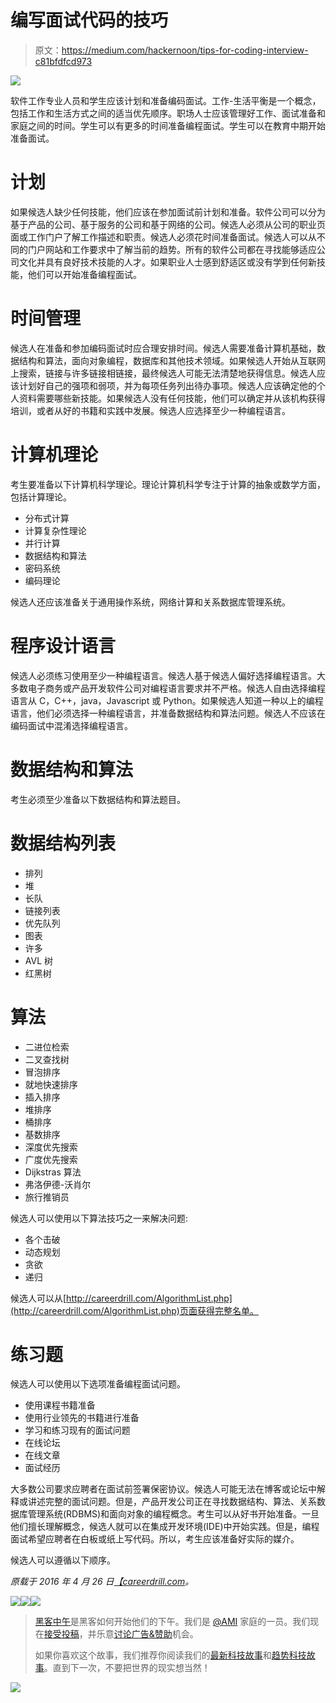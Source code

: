 # 编写面试代码的技巧

> 原文：<https://medium.com/hackernoon/tips-for-coding-interview-c81bfdfcd973>

![](img/0eb1d421b859f4e10a49658b3e355836.png)

软件工作专业人员和学生应该计划和准备编码面试。工作-生活平衡是一个概念，包括工作和生活方式之间的适当优先顺序。职场人士应该管理好工作、面试准备和家庭之间的时间。学生可以有更多的时间准备编程面试。学生可以在教育中期开始准备面试。

# 计划

如果候选人缺少任何技能，他们应该在参加面试前计划和准备。软件公司可以分为基于产品的公司、基于服务的公司和基于网络的公司。候选人必须从公司的职业页面或工作门户了解工作描述和职责。候选人必须花时间准备面试。候选人可以从不同的门户网站和工作要求中了解当前的趋势。所有的软件公司都在寻找能够适应公司文化并具有良好技术技能的人才。如果职业人士感到舒适区或没有学到任何新技能，他们可以开始准备编程面试。

# 时间管理

候选人在准备和参加编码面试时应合理安排时间。候选人需要准备计算机基础，数据结构和算法，面向对象编程，数据库和其他技术领域。如果候选人开始从互联网上搜索，链接与许多链接相链接，最终候选人可能无法清楚地获得信息。候选人应该计划好自己的强项和弱项，并为每项任务列出待办事项。候选人应该确定他的个人资料需要哪些新技能。如果候选人没有任何技能，他们可以确定并从该机构获得培训，或者从好的书籍和实践中发展。候选人应选择至少一种编程语言。

# 计算机理论

考生要准备以下计算机科学理论。理论计算机科学专注于计算的抽象或数学方面，包括计算理论。

*   分布式计算
*   计算复杂性理论
*   并行计算
*   数据结构和算法
*   密码系统
*   编码理论

候选人还应该准备关于通用操作系统，网络计算和关系数据库管理系统。

# 程序设计语言

候选人必须练习使用至少一种编程语言。候选人基于候选人偏好选择编程语言。大多数电子商务或产品开发软件公司对编程语言要求并不严格。候选人自由选择编程语言从 C，C++，java，Javascript 或 Python。如果候选人知道一种以上的编程语言，他们必须选择一种编程语言，并准备数据结构和算法问题。候选人不应该在编码面试中混淆选择编程语言。

# 数据结构和算法

考生必须至少准备以下数据结构和算法题目。

# 数据结构列表

*   排列
*   堆
*   长队
*   链接列表
*   优先队列
*   图表
*   许多
*   AVL 树
*   红黑树

# 算法

*   二进位检索
*   二叉查找树
*   冒泡排序
*   就地快速排序
*   插入排序
*   堆排序
*   桶排序
*   基数排序
*   深度优先搜索
*   广度优先搜索
*   Dijkstras 算法
*   弗洛伊德-沃肖尔
*   旅行推销员

候选人可以使用以下算法技巧之一来解决问题:

*   各个击破
*   动态规划
*   贪欲
*   递归

候选人可以从[http://careerdrill.com/AlgorithmList.php](http://careerdrill.com/AlgorithmList.php)页面获得完整名单。

# 练习题

候选人可以使用以下选项准备编程面试问题。

*   使用课程书籍准备
*   使用行业领先的书籍进行准备
*   学习和练习现有的面试问题
*   在线论坛
*   在线文章
*   面试经历

大多数公司要求应聘者在面试前签署保密协议。候选人可能无法在博客或论坛中解释或讲述完整的面试问题。但是，产品开发公司正在寻找数据结构、算法、关系数据库管理系统(RDBMS)和面向对象的编程概念。考生可以从好书开始准备。一旦他们擅长理解概念，候选人就可以在集成开发环境(IDE)中开始实践。但是，编程面试希望应聘者在白板或纸上写代码。所以，考生应该准备好实际的媒介。

候选人可以遵循以下顺序。

*原载于 2016 年 4 月 26 日*[*【careerdrill.com*](http://careerdrill.com/blog/coding-interview/tips-coding-interview/)*。*

[![](img/50ef4044ecd4e250b5d50f368b775d38.png)](http://bit.ly/HackernoonFB)[![](img/979d9a46439d5aebbdcdca574e21dc81.png)](https://goo.gl/k7XYbx)[![](img/2930ba6bd2c12218fdbbf7e02c8746ff.png)](https://goo.gl/4ofytp)

> [黑客中午](http://bit.ly/Hackernoon)是黑客如何开始他们的下午。我们是 [@AMI](http://bit.ly/atAMIatAMI) 家庭的一员。我们现在[接受投稿](http://bit.ly/hackernoonsubmission)，并乐意[讨论广告&赞助](mailto:partners@amipublications.com)机会。
> 
> 如果你喜欢这个故事，我们推荐你阅读我们的[最新科技故事](http://bit.ly/hackernoonlatestt)和[趋势科技故事](https://hackernoon.com/trending)。直到下一次，不要把世界的现实想当然！

[![](img/be0ca55ba73a573dce11effb2ee80d56.png)](https://goo.gl/Ahtev1)